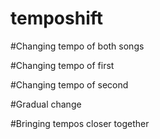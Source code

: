 # temposhift

#Changing tempo of both songs

#Changing tempo of first

#Changing tempo of second

#Gradual change

#Bringing tempos closer together 
